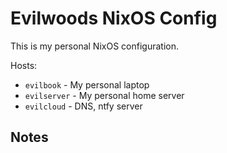 # Evilwoods NixOS Config

This is my personal NixOS configuration.

Hosts:
- `evilbook` - My personal laptop
- `evilserver` - My personal home server
- `evilcloud` - DNS, ntfy server

## Notes

